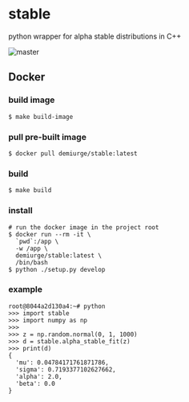 # stable
python wrapper for alpha stable distributions in C++

![master](https://github.com/gobrewers14/pystable/workflows/master/badge.svg)

## Docker
### build image
```shell
$ make build-image
```

### pull pre-built image
```shell
$ docker pull demiurge/stable:latest
```

### build
```shell
$ make build
```

### install
```shell
# run the docker image in the project root
$ docker run --rm -it \
  `pwd`:/app \
  -w /app \
  demiurge/stable:latest \
  /bin/bash
$ python ./setup.py develop
```

### example
```shell
root@8044a2d130a4:~# python
>>> import stable
>>> import numpy as np
>>>
>>> z = np.random.normal(0, 1, 1000)
>>> d = stable.alpha_stable_fit(z)
>>> print(d)
{
  'mu': 0.04784171761871786,
  'sigma': 0.7193377102627662,
  'alpha': 2.0,
  'beta': 0.0
}
```
